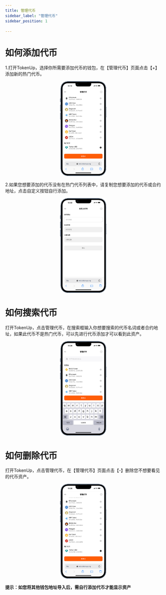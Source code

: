 ```yaml
---
title: 管理代币
sidebar_label: "管理代币"
sidebar_position: 1

---
```

# 如何添加代币

1.打开TokenUp，选择你所需要添加代币的钱包，在【管理代币】页面点击【+】添加新的热门代币。
<p align="center">
<img src="./add_token_1.png" width="150"></img></p>


2.如果您想要添加的代币没有在热门代币列表中，请复制您想要添加的代币或合约地址，点击自定义按钮自行添加。
<p align="center">
<img src="./add_token_2.png" width="150"></img></p>

# 如何搜索代币
打开TokenUp，点击管理代币，在搜索框输入你想要搜索的代币名词或者合约地址，如果此代币不是热门代币，可以先进行代币添加才可以看到此资产。
<p align="center">
<img src="./search_token.png" width="150"></img></p>

# 如何删除代币
打开TokenUp，点击管理代币，在【管理代币】页面点击【-】删除您不想要看见的代币资产。
<p align="center">
<img src="./delete_token.png" width="150"></img></p>


**提示：如您将其他钱包地址导入后，需自行添加代币才能显示资产**